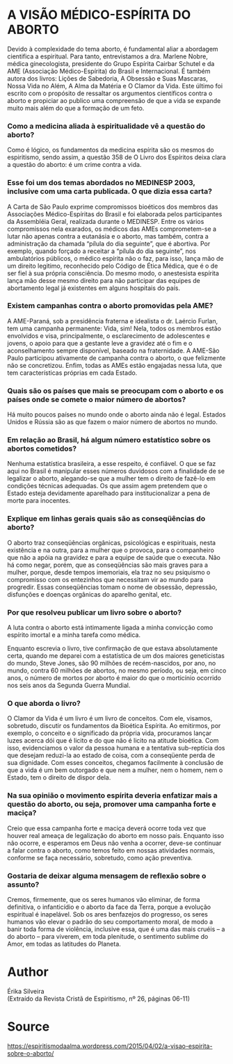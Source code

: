 # A VISÃO MÉDICO-ESPÍRITA DO ABORTO

Devido à complexidade do tema aborto, é fundamental aliar a abordagem cientifica a espiritual. Para tanto, entrevistamos a dra. Marlene Nobre, médica ginecologista, presidente do Grupo Espírita Cairbar Schutel e da AME (Associação Médico-Espírita) do Brasil e Internacional. É também autora dos livros: Lições de Sabedoria, A Obsessão e Suas Mascaras, Nossa Vida no Além, A Alma da Matéria e O Clamor da Vida. Este último foi escrito com o propósito de ressaltar os argumentos científicos contra o aborto e propiciar ao publico uma compreensão de que a vida se expande muito mais além do que a formação de um feto.

### Como a medicina aliada à espiritualidade vê a questão do aborto?

Como é lógico, os fundamentos da medicina espírita são os mesmos do espiritismo, sendo assim, a questão 358 de O Livro dos Espíritos deixa clara a questão do aborto: é um crime contra a vida.

### Esse foi um dos temas abordados no MEDINESP 2003, inclusive com uma carta publicada. O que dizia essa carta?

A Carta de São Paulo exprime compromissos bioéticos dos membros das Associações Médico-Espíritas do Brasil e foi elaborada pelos participantes da Assembléia Geral, realizada durante o MEDINESP. Entre os vários compromissos nela exarados, os médicos das AMEs comprometem-se a lutar não apenas contra a eutanásia e o aborto, mas também, contra a administração da chamada “pílula do dia seguinte”, que é abortiva. Por exemplo, quando forçado a receitar a “pílula do dia seguinte”, nos ambulatórios públicos, o médico espírita não o faz, para isso, lança mão de um direito legitimo, reconhecido pelo Código de Ética Médica, que é o de ser fiel à sua própria consciência. Do mesmo modo, o anestesista espírita lança mão desse mesmo direito para não participar das equipes de abortamento legal já existentes em alguns hospitais do país.

### Existem campanhas contra o aborto promovidas pela AME?

A AME-Paraná, sob a presidência fraterna e idealista o dr. Laércio Furlan, tem uma campanha permanente: Vida, sim! Nela, todos os membros estão envolvidos e visa, principalmente, o esclarecimento de adolescentes e jovens, o apoio para que a gestante leve a gravidez até o fim e o aconselhamento sempre disponível, baseado na fraternidade. A AME-São Paulo participou ativamente de campanha contra o aborto, o que felizmente não se concretizou. Enfim, todas as AMEs estão engajadas nessa luta, que tem características próprias em cada Estado.

### Quais são os países que mais se preocupam com o aborto e os países onde se comete o maior número de abortos?
Há muito poucos países no mundo onde o aborto ainda não é legal. Estados Unidos e Rússia são as que fazem o maior número de abortos no mundo.

### Em relação ao Brasil, há algum número estatístico sobre os abortos cometidos?

Nenhuma estatística brasileira, a esse respeito, é confiável. O que se faz aqui no Brasil é manipular esses números duvidosos com a finalidade de se legalizar o aborto, alegando-se que a mulher tem o direito de fazê-lo em condições técnicas adequadas. Os que assim agem pretendem que o Estado esteja devidamente aparelhado para institucionalizar a pena de morte para inocentes.

### Explique em linhas gerais quais são as conseqüências do aborto?

O aborto traz conseqüências orgânicas, psicológicas e espirituais, nesta existência e na outra, para a mulher que o provoca, para o companheiro que não a apóia na gravidez e para a equipe de saúde que o executa. Não há como negar, porém, que as conseqüências são mais graves para a mulher, porque, desde tempos imemoriais, ela traz no seu psiquismo o compromisso com os entezinhos que necessitam vir ao mundo para progredir. Essas conseqüências tomam o nome de obsessão, depressão, disfunções e doenças orgânicas do aparelho genital, etc.

### Por que resolveu publicar um livro sobre o aborto?

A luta contra o aborto está intimamente ligada a minha convicção como espírito imortal e a minha tarefa como médica.

Enquanto escrevia o livro, tive confirmação de que estava absolutamente certa, quando me deparei com a estatística de um dos maiores geneticistas do mundo, Steve Jones, são 90 milhões de recém-nascidos, por ano, no mundo, contra 60 milhões de abortos, no mesmo período, ou seja, em cinco anos, o número de mortos por aborto é maior do que o morticínio ocorrido nos seis anos da Segunda Guerra Mundial.

### O que aborda o livro?

O Clamor da Vida é um livro é um livro de conceitos. Com ele, visamos, sobretudo, discutir os fundamentos da Bioética Espírita. Ao emitirmos, por exemplo, o conceito e o significado da própria vida, procuramos lançar luzes acerca dói que é licito e do que não é licito na atitude bioética. Com isso, evidenciamos o valor da pessoa humana e a tentativa sub-reptícia dos que desejam reduzi-la ao estado de coisa, com a conseqüente perda de sua dignidade. Com esses conceitos, chegamos facilmente à conclusão de que a vida é um bem outorgado e que nem a mulher, nem o homem, nem o Estado, tem o direito de dispor dela.

### Na sua opinião o movimento espírita deveria enfatizar mais a questão do aborto, ou seja, promover uma campanha forte e maciça?

Creio que essa campanha forte e maciça deverá ocorre toda vez que houver real ameaça de legalização do aborto em nosso país. Enquanto isso não ocorre, e esperamos em Deus não venha a ocorrer, deve-se continuar a falar contra o aborto, como temos feito em nossas atividades normais, conforme se faça necessário, sobretudo, como ação preventiva.

### Gostaria de deixar alguma mensagem de reflexão sobre o assunto?

Cremos, firmemente, que os seres humanos vão eliminar, de forma definitiva, o infanticídio e o aborto da face da Terra, porque a evolução espiritual é inapelável. Sob os ares benfazejos do progresso, os seres humanos vão elevar o padrão do seu comportamento moral, de modo a banir toda forma de violência, inclusive essa, que é uma das mais cruéis – a do aborto – para viverem, em toda plenitude, o sentimento sublime do Amor, em todas as latitudes do Planeta.

# Author
Érika Silveira  
(Extraído da Revista Cristã de Espiritismo, nº 26, páginas 06-11)  

# Source
https://espiritismodaalma.wordpress.com/2015/04/02/a-visao-espirita-sobre-o-aborto/

